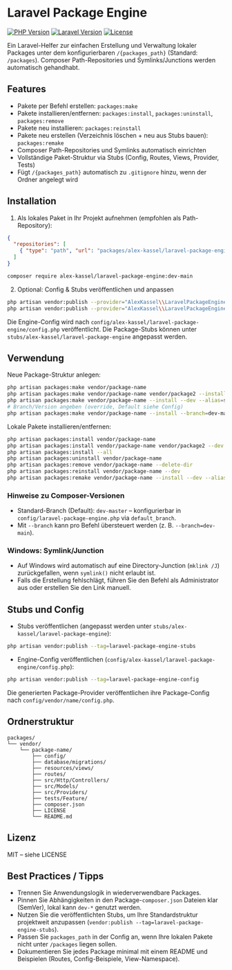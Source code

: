 # Laravel Package Engine

[![PHP Version](https://img.shields.io/badge/php-%3E%3D8.1-blue.svg)](https://php.net)
[![Laravel Version](https://img.shields.io/badge/laravel-%5E10.0%7C%5E11.0%7C%5E12.0-red.svg)](https://laravel.com)
[![License](https://img.shields.io/badge/license-MIT-green.svg)](LICENSE)

Ein Laravel-Helfer zur einfachen Erstellung und Verwaltung lokaler Packages unter dem konfigurierbaren `/{packages_path}` (Standard: `/packages`). Composer Path-Repositories und Symlinks/Junctions werden automatisch gehandhabt.

## Features
- Pakete per Befehl erstellen: `packages:make`
- Pakete installieren/entfernen: `packages:install`, `packages:uninstall`, `packages:remove`
- Pakete neu installieren: `packages:reinstall`
- Pakete neu erstellen (Verzeichnis löschen + neu aus Stubs bauen): `packages:remake`
- Composer Path-Repositories und Symlinks automatisch einrichten
- Vollständige Paket-Struktur via Stubs (Config, Routes, Views, Provider, Tests)
- Fügt `/{packages_path}` automatisch zu `.gitignore` hinzu, wenn der Ordner angelegt wird

## Installation

1) Als lokales Paket in Ihr Projekt aufnehmen (empfohlen als Path-Repository):

```json
{
  "repositories": [
    { "type": "path", "url": "packages/alex-kassel/laravel-package-engine", "options": { "symlink": true } }
  ]
}
```

```bash
composer require alex-kassel/laravel-package-engine:dev-main
```

2) Optional: Config & Stubs veröffentlichen und anpassen

```bash
php artisan vendor:publish --provider="AlexKassel\\LaravelPackageEngine\\LaravelPackageEngineServiceProvider" --tag=laravel-package-engine-stubs
php artisan vendor:publish --provider="AlexKassel\\LaravelPackageEngine\\LaravelPackageEngineServiceProvider" --tag=laravel-package-engine-config
```

Die Engine-Config wird nach `config/alex-kassel/laravel-package-engine/config.php` veröffentlicht. Die Package-Stubs können unter `stubs/alex-kassel/laravel-package-engine` angepasst werden.

## Verwendung

Neue Package-Struktur anlegen:

```bash
php artisan packages:make vendor/package-name
php artisan packages:make vendor/package-name vendor/package2 --install
php artisan packages:make vendor/package-name --install --dev --alias=short-name
# Branch/Version angeben (override, Default siehe Config)
php artisan packages:make vendor/package-name --install --branch=dev-main
```

Lokale Pakete installieren/entfernen:

```bash
php artisan packages:install vendor/package-name
php artisan packages:install vendor/package-name vendor/package2 --dev
php artisan packages:install --all
php artisan packages:uninstall vendor/package-name
php artisan packages:remove vendor/package-name --delete-dir
php artisan packages:reinstall vendor/package-name --dev
php artisan packages:remake vendor/package-name --install --dev --alias=short
```

### Hinweise zu Composer-Versionen

- Standard-Branch (Default): `dev-master` – konfigurierbar in `config/laravel-package-engine.php` via `default_branch`.
- Mit `--branch` kann pro Befehl übersteuert werden (z. B. `--branch=dev-main`).

### Windows: Symlink/Junction

- Auf Windows wird automatisch auf eine Directory-Junction (`mklink /J`) zurückgefallen, wenn `symlink()` nicht erlaubt ist.
- Falls die Erstellung fehlschlägt, führen Sie den Befehl als Administrator aus oder erstellen Sie den Link manuell.

## Stubs und Config

- Stubs veröffentlichen (angepasst werden unter `stubs/alex-kassel/laravel-package-engine`):

```bash
php artisan vendor:publish --tag=laravel-package-engine-stubs
```

- Engine-Config veröffentlichen (`config/alex-kassel/laravel-package-engine/config.php`):

```bash
php artisan vendor:publish --tag=laravel-package-engine-config
```

Die generierten Package-Provider veröffentlichen ihre Package-Config nach `config/vendor/name/config.php`.

## Ordnerstruktur

```
packages/
└── vendor/
    └── package-name/
        ├── config/
        ├── database/migrations/
        ├── resources/views/
        ├── routes/
        ├── src/Http/Controllers/
        ├── src/Models/
        ├── src/Providers/
        ├── tests/Feature/
        ├── composer.json
        ├── LICENSE
        └── README.md
```

## Lizenz
MIT – siehe LICENSE

## Best Practices / Tipps

- Trennen Sie Anwendungslogik in wiederverwendbare Packages.
- Pinnen Sie Abhängigkeiten in den Package-`composer.json` Dateien klar (SemVer), lokal kann `dev-*` genutzt werden.
- Nutzen Sie die veröffentlichten Stubs, um Ihre Standardstruktur projektweit anzupassen (`vendor:publish --tag=laravel-package-engine-stubs`).
- Passen Sie `packages_path` in der Config an, wenn Ihre lokalen Pakete nicht unter `/packages` liegen sollen.
- Dokumentieren Sie jedes Package minimal mit einem README und Beispielen (Routes, Config-Beispiele, View-Namespace).
